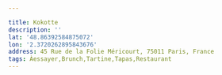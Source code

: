 ```yaml
---

title: Kokotte
description: ''
lat: '48.86392584875072'
lon: '2.3720262895843676'
address: 45 Rue de la Folie Méricourt, 75011 Paris, France
tags: Àessayer,Brunch,Tartine,Tapas,Restaurant
---
```

